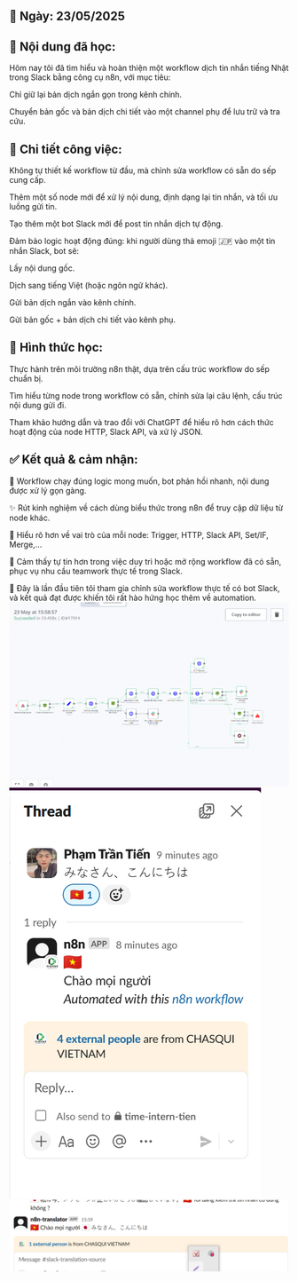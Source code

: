 ## 📅 Ngày: 23/05/2025
## 📘 Nội dung đã học:
Hôm nay tôi đã tìm hiểu và hoàn thiện một workflow dịch tin nhắn tiếng Nhật trong Slack bằng công cụ n8n, với mục tiêu:

Chỉ giữ lại bản dịch ngắn gọn trong kênh chính.

Chuyển bản gốc và bản dịch chi tiết vào một channel phụ để lưu trữ và tra cứu.

## 🔧 Chi tiết công việc:
Không tự thiết kế workflow từ đầu, mà chỉnh sửa workflow có sẵn do sếp cung cấp.

Thêm một số node mới để xử lý nội dung, định dạng lại tin nhắn, và tối ưu luồng gửi tin.

Tạo thêm một bot Slack mới để post tin nhắn dịch tự động.

Đảm bảo logic hoạt động đúng: khi người dùng thả emoji 🇯🇵 vào một tin nhắn Slack, bot sẽ:

Lấy nội dung gốc.

Dịch sang tiếng Việt (hoặc ngôn ngữ khác).

Gửi bản dịch ngắn vào kênh chính.

Gửi bản gốc + bản dịch chi tiết vào kênh phụ.

## 📝 Hình thức học:
Thực hành trên môi trường n8n thật, dựa trên cấu trúc workflow do sếp chuẩn bị.

Tìm hiểu từng node trong workflow có sẵn, chỉnh sửa lại câu lệnh, cấu trúc nội dung gửi đi.

Tham khảo hướng dẫn và trao đổi với ChatGPT để hiểu rõ hơn cách thức hoạt động của node HTTP, Slack API, và xử lý JSON.

## ✅ Kết quả & cảm nhận:
🎯 Workflow chạy đúng logic mong muốn, bot phản hồi nhanh, nội dung được xử lý gọn gàng.

✨ Rút kinh nghiệm về cách dùng biểu thức trong n8n để truy cập dữ liệu từ node khác.

🧠 Hiểu rõ hơn về vai trò của mỗi node: Trigger, HTTP, Slack API, Set/IF, Merge,...

🙌 Cảm thấy tự tin hơn trong việc duy trì hoặc mở rộng workflow đã có sẵn, phục vụ nhu cầu teamwork thực tế trong Slack.

📌 Đây là lần đầu tiên tôi tham gia chỉnh sửa workflow thực tế có bot Slack, và kết quả đạt được khiến tôi rất hào hứng học thêm về automation.
![Hinh anh](images/workflown8n.png)
![Hinh anh](images/ketqua1.png)
![Hinh anh](images/channelphu.png)
